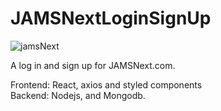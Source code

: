 # JAMSNextLoginSignUp

![jamsNext](https://user-images.githubusercontent.com/44677847/200192583-aeafecc3-b345-47f4-b461-b1ee9a0b773a.png)

A log in and sign up for JAMSNext.com. 

Frontend: React, axios and styled components </br>
Backend: Nodejs, and Mongodb.
